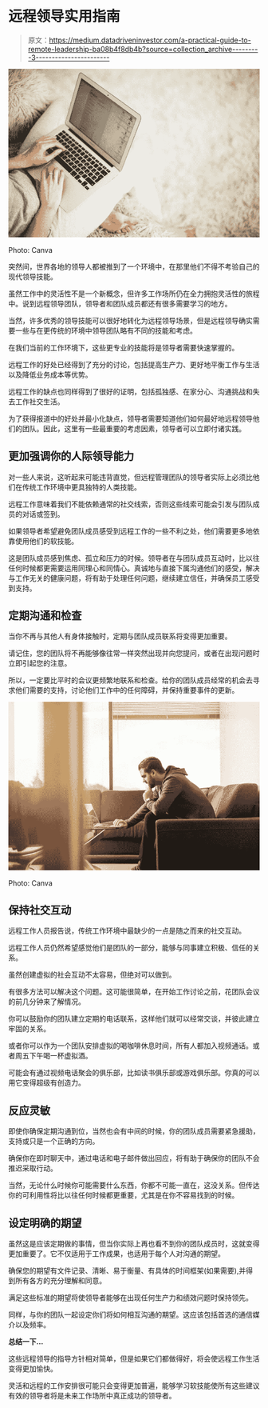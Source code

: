 # 远程领导实用指南

> 原文：<https://medium.datadriveninvestor.com/a-practical-guide-to-remote-leadership-ba08b4f8db4b?source=collection_archive---------3----------------------->

![](img/dd98bb54eb19193bb38b7c09b9d4b1e9.png)

Photo: Canva

突然间，世界各地的领导人都被推到了一个环境中，在那里他们不得不考验自己的现代领导技能。

虽然工作中的灵活性不是一个新概念，但许多工作场所仍在全力拥抱灵活性的旅程中。说到远程领导团队，领导者和团队成员都还有很多需要学习的地方。

当然，许多优秀的领导技能可以很好地转化为远程领导场景，但是远程领导确实需要一些与在更传统的环境中领导团队略有不同的技能和考虑。

在我们当前的工作环境下，这些更专业的技能将是领导者需要快速掌握的。

远程工作的好处已经得到了充分的讨论，包括提高生产力、更好地平衡工作与生活以及降低业务成本等优势。

远程工作的缺点也同样得到了很好的证明，包括孤独感、在家分心、沟通挑战和失去工作社交生活。

为了获得报道中的好处并最小化缺点，领导者需要知道他们如何最好地远程领导他们的团队。因此，这里有一些最重要的考虑因素，领导者可以立即付诸实践。

## 更加强调你的人际领导能力

对一些人来说，这听起来可能违背直觉，但远程管理团队的领导者实际上必须比他们在传统工作环境中更具独特的人类技能。

远程工作意味着我们不能依赖通常的社交线索，否则这些线索可能会引发与团队成员的对话或签到。

如果领导者希望避免团队成员感受到远程工作的一些不利之处，他们需要更多地依靠使用他们的软技能。

这是团队成员感到焦虑、孤立和压力的时候。领导者在与团队成员互动时，比以往任何时候都更需要运用同理心和同情心。真诚地与直接下属沟通他们的感受，解决与工作无关的健康问题，将有助于处理任何问题，继续建立信任，并确保员工感受到支持。

## 定期沟通和检查

当你不再与其他人有身体接触时，定期与团队成员联系将变得更加重要。

请记住，您的团队将不再能够像往常一样突然出现并向您提问，或者在出现问题时立即引起您的注意。

所以，一定要比平时的会议更频繁地联系和检查。给你的团队成员经常的机会去寻求他们需要的支持，讨论他们工作中的任何障碍，并保持重要事件的更新。

![](img/835fbc2d5238138cd55485478d2701fb.png)

Photo: Canva

## 保持社交互动

远程工作人员报告说，传统工作环境中最缺少的一点是随之而来的社交互动。

远程工作人员仍然希望感觉他们是团队的一部分，能够与同事建立积极、信任的关系。

虽然创建虚拟的社会互动不太容易，但绝对可以做到。

有很多方法可以解决这个问题。这可能很简单，在开始工作讨论之前，花团队会议的前几分钟来了解情况。

你可以鼓励你的团队建立定期的电话联系，这样他们就可以经常交谈，并彼此建立牢固的关系。

或者你可以作为一个团队安排虚拟的喝咖啡休息时间，所有人都加入视频通话。或者周五下午喝一杯虚拟酒。

可能会有通过视频电话聚会的俱乐部，比如读书俱乐部或游戏俱乐部。你真的可以用它变得超级有创造力。

## 反应灵敏

即使你确保定期沟通到位，当然也会有中间的时候，你的团队成员需要紧急援助，支持或只是一个正确的方向。

确保你在即时聊天中，通过电话和电子邮件做出回应，将有助于确保你的团队不会推迟采取行动。

当然，无论什么时候你可能需要什么东西，你都不可能一直在，这没关系。但传达你的可利用性将比以往任何时候都更重要，尤其是在你不容易找到的时候。

## 设定明确的期望

虽然这是应该定期做的事情，但当你实际上再也看不到你的团队成员时，这就变得更加重要了。它不仅适用于工作成果，也适用于每个人对沟通的期望。

确保您的期望有文件记录、清晰、易于衡量、有具体的时间框架(如果需要),并得到所有各方的充分理解和同意。

满足这些标准的期望将使领导者能够在出现任何生产力和绩效问题时保持领先。

同样，与你的团队一起设定你们将如何相互沟通的期望。这应该包括首选的通信媒介以及频率。

**总结一下…**

这些远程领导的指导方针相对简单，但是如果它们都做得好，将会使远程工作生活变得更加愉快。

灵活和远程的工作安排很可能只会变得更加普遍，能够学习软技能使所有这些建议有效的领导者将是未来工作场所中真正成功的领导者。